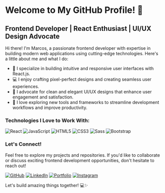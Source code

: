 # Welcome to My GitHub Profile! 👋

## Frontend Developer | React Enthusiast | UI/UX Design Advocate

Hi there! I'm Marcos, a passionate frontend developer with expertise in building modern web applications using cutting-edge technologies. Here's a little about me and what I do:

- 🚀 I specialize in building intuitive and responsive user interfaces with React.js.
- 💻 I enjoy crafting pixel-perfect designs and creating seamless user experiences.
- 🎨 I advocate for clean and elegant UI/UX designs that enhance user engagement and satisfaction.
- 🔧 I love exploring new tools and frameworks to streamline development workflows and improve productivity.

### Technologies I Love to Work With:

![React](https://img.shields.io/badge/-React-61DAFB?style=flat-square&logo=react&logoColor=white)
![JavaScript](https://img.shields.io/badge/-JavaScript-F7DF1E?style=flat-square&logo=javascript&logoColor=white)
![HTML5](https://img.shields.io/badge/-HTML5-E34F26?style=flat-square&logo=html5&logoColor=white)
![CSS3](https://img.shields.io/badge/-CSS3-1572B6?style=flat-square&logo=css3&logoColor=white)
![Sass](https://img.shields.io/badge/-Sass-CC6699?style=flat-square&logo=sass&logoColor=white)
![Bootstrap](https://img.shields.io/badge/-Bootstrap-7952B3?style=flat-square&logo=bootstrap&logoColor=white)

### Let's Connect!

Feel free to explore my projects and repositories. If you'd like to collaborate or discuss exciting frontend development opportunities, don't hesitate to reach out!

[![GitHub](https://img.shields.io/badge/-GitHub-181717?style=flat-square&logo=github&logoColor=white)](https://github.com/joaomarcosjova)
[![LinkedIn](https://img.shields.io/badge/-LinkedIn-0077B5?style=flat-square&logo=linkedin&logoColor=white)](https://www.linkedin.com/in/joaomarcosjova)
[![Portfolio](https://img.shields.io/badge/-Portfolio-000000?style=flat-square&logo=react&logoColor=61DAFB)](https://yourportfolio.com)
[![Instagram](https://img.shields.io/badge/-Instagram-E4405F?style=flat-square&logo=instagram&logoColor=white)](https://www.instagram.com/j.marcosjova/)


Let's build amazing things together! 💻✨

